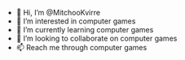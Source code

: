 - 👋 Hi, I’m @MitchooKvirre
- 👀 I’m interested in computer games
- 🌱 I’m currently learning computer games
- 💞️ I’m looking to collaborate on computer games
- 📫 Reach me through computer games

<!---
MitchooKvirre/MitchooKvirre is a ✨ special ✨ repository because its `README.md` (this file) appears on your GitHub profile.
You can click the Preview link to take a look at your changes.
--->
